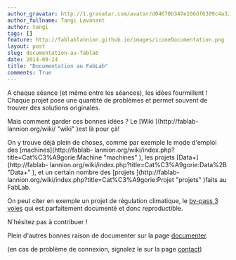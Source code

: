 ```yaml
---
author_gravatar: http://1.gravatar.com/avatar/d04670b347e106df6309c4a3235f00b9?s=96&d=mm&r=g
author_fullname: Tangi Lavanant
author: tangi
tags: []
feature: http://fablablannion.github.io/images/iconeDocumentation.png
layout: post
slug: documentation-au-fablab
date: 2014-09-24
title: "Documentation au FabLab"
comments: True
---
```

A chaque séance (et même entre les séances), les idées fourmillent ! Chaque
projet pose une quantité de problèmes et permet souvent de trouver des
solutions originales.

Mais comment garder ces bonnes idées ? Le [Wiki ](http://fablab-
lannion.org/wiki/ "wiki" )est là pour çà!

On y trouve déjà plein de choses, comme par exemple le mode d'emploi des
[machines](http://fablab-
lannion.org/wiki/index.php?title=Cat%C3%A9gorie:Machine "machines" ), les
projets [Data+](http://fablab-
lannion.org/wiki/index.php?title=Cat%C3%A9gorie:Data%2B "Data+" ), et un
certain nombre des [projets ](http://fablab-
lannion.org/wiki/index.php?title=Cat%C3%A9gorie:Projet "projets" )faits au
FabLab.

On peut citer en exemple un projet de régulation climatique, le [by-pass 3
voies](http://fablab-lannion.org/wiki/index.php?title=By-pass_3_voies "by-
pass" ) qui est parfaitement documenté et donc reproductible.

N'hésitez pas à contribuer !

Plein d'autres bonnes raison de documenter sur la page
[documenter](http://fablab-lannion.org/wiki/index.php?title=Documenter
"documenter" ).

(en cas de problème de connexion, signalez le sur la page
[contact](http://fablab-lannion.org/contact/ "contact" ))


